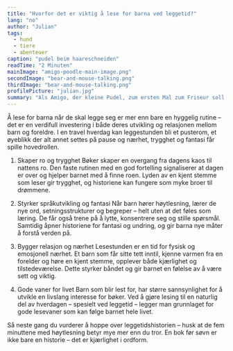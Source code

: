 ```yaml
---
title: "Hvorfor det er viktig å lese for barna ved leggetid?"
lang: "no"
author: "Julian"
tags:
  - hund
  - tiere
  - abenteuer
caption: "pudel beim haareschneiden"
readTime: "2 Minuten"
mainImage: "amigo-poodle-main-image.png"
secondImage: "bear-and-mouse-talking.png"
thirdImage: "bear-and-mouse-talking.png"
profilePicture: "julian.jpg"
summary: "Als Amigo, der kleine Pudel, zum ersten Mal zum Friseur soll, beginnt für ihn ein ungewohntes und aufregendes Abenteuer."
---
```


Å lese for barna når de skal legge seg er mer enn bare en hyggelig rutine – det er en verdifull investering i både deres utvikling og relasjonen mellom barn og foreldre. I en travel hverdag kan leggestunden bli et pusterom, et øyeblikk der alt annet settes på pause og nærhet, trygghet og fantasi får spille hovedrollen.

1. Skaper ro og trygghet
   Bøker skaper en overgang fra dagens kaos til nattens ro. Den faste rutinen med en god fortelling signaliserer at dagen er over og hjelper barnet med å finne roen. Lyden av en kjent stemme som leser gir trygghet, og historiene kan fungere som myke broer til drømmene.

2. Styrker språkutvikling og fantasi
   Når barn hører høytlesning, lærer de nye ord, setningsstrukturer og begreper – helt uten at det føles som læring. De får også trene på å lytte, konsentrere seg og stille spørsmål. Samtidig åpner historiene for fantasi og undring, og gir barna nye måter å forstå verden på.

3. Bygger relasjon og nærhet
   Lesestunden er en tid for fysisk og emosjonell nærhet. Et barn som får sitte tett inntil, kjenne varmen fra en forelder og høre en kjent stemme, opplever både kjærlighet og tilstedeværelse. Dette styrker båndet og gir barnet en følelse av å være sett og viktig.

4. Gode vaner for livet
   Barn som blir lest for, har større sannsynlighet for å utvikle en livslang interesse for bøker. Ved å gjøre lesing til en naturlig del av hverdagen – spesielt ved leggetid – legger man grunnlaget for gode lesevaner som kan følge barnet hele livet.

Så neste gang du vurderer å hoppe over leggetidshistorien – husk at de fem minuttene med høytlesning betyr mye mer enn du tror. En bok før søvn er ikke bare en historie – det er kjærlighet i ordform.
